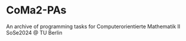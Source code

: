 # CoMa2-PAs
An archive of programming tasks for Computerorientierte Mathematik II SoSe2024 @ TU Berlin
